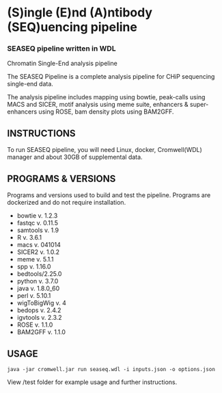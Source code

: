 # (S)ingle (E)nd (A)ntibody (SEQ)uencing pipeline
### SEASEQ pipeline written in WDL

Chromatin Single-End analysis pipeline

The SEASEQ Pipeline is a complete analysis pipeline for CHiP 
sequencing single-end data.

The analysis pipeline includes mapping using bowtie, peak-calls 
using MACS and SICER, motif analysis using meme suite,
enhancers & super-enhancers using ROSE, bam density plots 
using BAM2GFF.

## INSTRUCTIONS

To run SEASEQ pipeline, you will need Linux, docker,
Cromwell(WDL) manager and about 30GB of supplemental data. 

## PROGRAMS & VERSIONS

Programs and versions used to build and test the pipeline.
Programs are dockerized and do not require installation.

* bowtie v. 1.2.3
* fastqc v. 0.11.5
* samtools v. 1.9
* R v. 3.6.1
* macs v. 041014
* SICER2 v. 1.0.2
* meme v. 5.1.1
* spp v. 1.16.0
* bedtools/2.25.0
* python v. 3.7.0
* java v. 1.8.0_60
* perl v. 5.10.1
* wigToBigWig v. 4
* bedops v. 2.4.2
* igvtools v. 2.3.2
* ROSE v. 1.1.0
* BAM2GFF v. 1.1.0

## USAGE

```
java -jar cromwell.jar run seaseq.wdl -i inputs.json -o options.json
```
View /test folder for example usage and further instructions.
